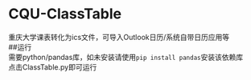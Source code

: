 # CQU-ClassTable
重庆大学课表转化为ics文件，可导入Outlook日历/系统自带日历应用等  
##运行  
需要python/pandas库，如未安装请使用`pip install pandas`安装该依赖库  
点击ClassTable.py即可运行
